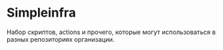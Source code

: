 # Simpleinfra

Набор скриптов, actions и прочего, которые могут использоваться в разных репозиториях организации.
